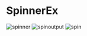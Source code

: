 # SpinnerEx
![spinner](https://user-images.githubusercontent.com/81187698/112493284-08683000-8da8-11eb-9429-d53b6a1f0cee.png)
![spinoutput](https://user-images.githubusercontent.com/81187698/112493318-1027d480-8da8-11eb-8ddc-118fe404b109.png)
![spin](https://user-images.githubusercontent.com/81187698/112493329-11f19800-8da8-11eb-9afe-db98d1f755fc.png)
